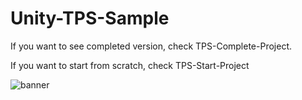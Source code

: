 # Unity-TPS-Sample

If you want to see completed version, check TPS-Complete-Project.

If you want to start from scratch, check TPS-Start-Project


![banner](banner.gif)

